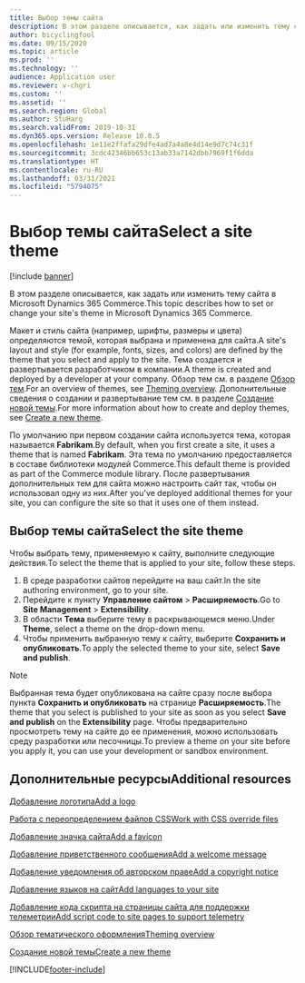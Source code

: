 ```yaml
---
title: Выбор темы сайта
description: В этом разделе описывается, как задать или изменить тему сайта в Microsoft Dynamics 365 Commerce.
author: bicyclingfool
ms.date: 09/15/2020
ms.topic: article
ms.prod: ''
ms.technology: ''
audience: Application user
ms.reviewer: v-chgri
ms.custom: ''
ms.assetid: ''
ms.search.region: Global
ms.author: StuHarg
ms.search.validFrom: 2019-10-31
ms.dyn365.ops.version: Release 10.0.5
ms.openlocfilehash: 1e11e2ffafa29dfe4ad7a4a8e4d14e9d7c74c31f
ms.sourcegitcommit: 3cdc42346bb653c13ab33a7142dbb7969f1f6dda
ms.translationtype: HT
ms.contentlocale: ru-RU
ms.lasthandoff: 03/31/2021
ms.locfileid: "5794075"
---
```

# <a name="select-a-site-theme"></a><span data-ttu-id="44924-103">Выбор темы сайта</span><span class="sxs-lookup"><span data-stu-id="44924-103">Select a site theme</span></span>

[!include [banner](includes/banner.md)]

<span data-ttu-id="44924-104">В этом разделе описывается, как задать или изменить тему сайта в Microsoft Dynamics 365 Commerce.</span><span class="sxs-lookup"><span data-stu-id="44924-104">This topic describes how to set or change your site's theme in Microsoft Dynamics 365 Commerce.</span></span>

<span data-ttu-id="44924-105">Макет и стиль сайта (например, шрифты, размеры и цвета) определяются темой, которая выбрана и применена для сайта.</span><span class="sxs-lookup"><span data-stu-id="44924-105">A site's layout and style (for example, fonts, sizes, and colors) are defined by the theme that you select and apply to the site.</span></span> <span data-ttu-id="44924-106">Тема создается и развертывается разработчиком в компании.</span><span class="sxs-lookup"><span data-stu-id="44924-106">A theme is created and deployed by a developer at your company.</span></span> <span data-ttu-id="44924-107">Обзор тем см. в разделе [Обзор тем](e-commerce-extensibility/theming.md).</span><span class="sxs-lookup"><span data-stu-id="44924-107">For an overview of themes, see [Theming overview](e-commerce-extensibility/theming.md).</span></span> <span data-ttu-id="44924-108">Дополнительные сведения о создании и развертывание тем см. в разделе [Создание новой темы](e-commerce-extensibility/create-theme.md).</span><span class="sxs-lookup"><span data-stu-id="44924-108">For more information about how to create and deploy themes, see [Create a new theme](e-commerce-extensibility/create-theme.md).</span></span>

<span data-ttu-id="44924-109">По умолчанию при первом создании сайта используется тема, которая называется **Fabrikam**.</span><span class="sxs-lookup"><span data-stu-id="44924-109">By default, when you first create a site, it uses a theme that is named **Fabrikam**.</span></span> <span data-ttu-id="44924-110">Эта тема по умолчанию предоставляется в составе библиотеки модулей Commerce.</span><span class="sxs-lookup"><span data-stu-id="44924-110">This default theme is provided as part of the Commerce module library.</span></span> <span data-ttu-id="44924-111">После развертывания дополнительных тем для сайта можно настроить сайт так, чтобы он использовал одну из них.</span><span class="sxs-lookup"><span data-stu-id="44924-111">After you've deployed additional themes for your site, you can configure the site so that it uses one of them instead.</span></span>

## <a name="select-the-site-theme"></a><span data-ttu-id="44924-112">Выбор темы сайта</span><span class="sxs-lookup"><span data-stu-id="44924-112">Select the site theme</span></span>

<span data-ttu-id="44924-113">Чтобы выбрать тему, применяемую к сайту, выполните следующие действия.</span><span class="sxs-lookup"><span data-stu-id="44924-113">To select the theme that is applied to your site, follow these steps.</span></span>

1. <span data-ttu-id="44924-114">В среде разработки сайтов перейдите на ваш сайт.</span><span class="sxs-lookup"><span data-stu-id="44924-114">In the site authoring environment, go to your site.</span></span>
1. <span data-ttu-id="44924-115">Перейдите к пункту **Управление сайтом** \> **Расширяемость**.</span><span class="sxs-lookup"><span data-stu-id="44924-115">Go to **Site Management** \> **Extensibility**.</span></span>
1. <span data-ttu-id="44924-116">В области **Тема** выберите тему в раскрывающемся меню.</span><span class="sxs-lookup"><span data-stu-id="44924-116">Under **Theme**, select a theme on the drop-down menu.</span></span>
1. <span data-ttu-id="44924-117">Чтобы применить выбранную тему к сайту, выберите **Сохранить и опубликовать**.</span><span class="sxs-lookup"><span data-stu-id="44924-117">To apply the selected theme to your site, select **Save and publish**.</span></span>

> [!NOTE]
> <span data-ttu-id="44924-118">Выбранная тема будет опубликована на сайте сразу после выбора пункта **Сохранить и опубликовать** на странице **Расширяемость**.</span><span class="sxs-lookup"><span data-stu-id="44924-118">The theme that you select is published to your site as soon as you select **Save and publish** on the **Extensibility** page.</span></span> <span data-ttu-id="44924-119">Чтобы предварительно просмотреть тему на сайте до ее применения, можно использовать среду разработки или песочницы.</span><span class="sxs-lookup"><span data-stu-id="44924-119">To preview a theme on your site before you apply it, you can use your development or sandbox environment.</span></span>

## <a name="additional-resources"></a><span data-ttu-id="44924-120">Дополнительные ресурсы</span><span class="sxs-lookup"><span data-stu-id="44924-120">Additional resources</span></span>

[<span data-ttu-id="44924-121">Добавление логотипа</span><span class="sxs-lookup"><span data-stu-id="44924-121">Add a logo</span></span>](add-logo.md)

[<span data-ttu-id="44924-122">Работа с переопределением файлов CSS</span><span class="sxs-lookup"><span data-stu-id="44924-122">Work with CSS override files</span></span>](css-override-files.md)

[<span data-ttu-id="44924-123">Добавление значка сайта</span><span class="sxs-lookup"><span data-stu-id="44924-123">Add a favicon</span></span>](add-favicon.md)

[<span data-ttu-id="44924-124">Добавление приветственного сообщения</span><span class="sxs-lookup"><span data-stu-id="44924-124">Add a welcome message</span></span>](add-welcome-message.md)

[<span data-ttu-id="44924-125">Добавление уведомления об авторском праве</span><span class="sxs-lookup"><span data-stu-id="44924-125">Add a copyright notice</span></span>](add-copyright-notice.md)

[<span data-ttu-id="44924-126">Добавление языков на сайт</span><span class="sxs-lookup"><span data-stu-id="44924-126">Add languages to your site</span></span>](add-languages-to-site.md)

[<span data-ttu-id="44924-127">Добавление кода скрипта на страницы сайта для поддержки телеметрии</span><span class="sxs-lookup"><span data-stu-id="44924-127">Add script code to site pages to support telemetry</span></span>](add-telemetry.md)

[<span data-ttu-id="44924-128">Обзор тематического оформления</span><span class="sxs-lookup"><span data-stu-id="44924-128">Theming overview</span></span>](e-commerce-extensibility/theming.md)

[<span data-ttu-id="44924-129">Создание новой темы</span><span class="sxs-lookup"><span data-stu-id="44924-129">Create a new theme</span></span>](e-commerce-extensibility/create-theme.md)



[!INCLUDE[footer-include](../includes/footer-banner.md)]
